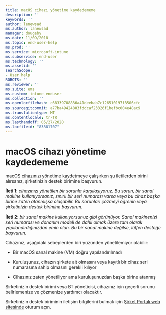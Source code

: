 ```yaml
---
title: macOS cihazı yönetime kaydedememe
description: ''
keywords: ''
author: lenewsad
ms.author: lanewsad
manager: dougeby
ms.date: 11/09/2018
ms.topic: end-user-help
ms.prod: ''
ms.service: microsoft-intune
ms.subservice: end-user
ms.technology: ''
ms.assetid: ''
searchScope:
- User help
ROBOTS: ''
ms.reviewer: ''
ms.suite: ems
ms.custom: intune-enduser
ms.collection: ''
ms.openlocfilehash: c68339708836a41deebab7c126510197f8506cfc
ms.sourcegitcommit: a77ba49424803fddcaf23326f1befbc004e48ac9
ms.translationtype: MT
ms.contentlocale: tr-TR
ms.lasthandoff: 05/27/2020
ms.locfileid: "83881707"
---
```

# <a name="unable-to-get-macos-device-managed"></a>macOS cihazı yönetime kaydedememe

macOS cihazınızı yönetime kaydetmeye çalışırken şu iletilerden birini alırsanız, şirketinizin destek birimine başvurun.

**İleti 1**: *cihazınızı yönetilen bir sorunla karşılaşıyoruz. Bu sorun, bir sanal makine kullanıyorsanız, sınırlı bir seri numarası varsa veya bu cihaz başka birine zaten atanmışsa oluşabilir. Bu sorunları çözmeyi öğrenin veya şirketinizin destek birimine başvurun.*

**İleti 2**: *bir sanal makine kullanıyorsunuz gibi görünüyor. Sanal makinenizi seri numarası ve donanım modeli de dahil olmak üzere tam olarak yapılandırdığınızdan emin olun. Bu bir sanal makine değilse, lütfen desteğe başvurun.*  

Cihazınız, aşağıdaki sebeplerden biri yüzünden yönetilemiyor olabilir: 

* Bir macOS sanal makine (VM) doğru yapılandırılmadı   

* Kuruluşunuz, cihazın şirkete ait olmasını veya kayıtlı bir cihaz seri numarasına sahip olmasını gerekli kılıyor   

* Cihazınız zaten yönetiliyor ama kuruluşunuzdan başka birine atanmış  

Şirketinizin destek birimi veya BT yöneticisi, cihazınız için geçerli sorunu belirlemenize ve çözmenize yardımcı olacaktır.  

Şirketinizin destek biriminin iletişim bilgilerini bulmak için [Şirket Portalı web sitesinde](https://go.microsoft.com/fwlink/?linkid=2010980) oturum açın.
